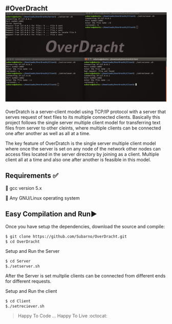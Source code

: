 #OverDracht
![alt text](https://github.com/Subarno/OverDracht/blob/master/img/Screenshot.png "OverDracht")
-----------------------------------------------------------------------------------------------
  OverDratch is a server-client model using TCP/IP protocol with a server that serves request of text files to its multiple connected clients. Basically this project follows the single server multiple client model for transferring text files from server to other cleints, where multiple clients can be connected one after another as well as all at a time.
  
  The key feature of OverDratch is the single server multiple client model where once the server is set on any node of the network other nodes can access files located in the server directory by joining as a client. Multiple client all at a time and also one after another is feasible in this model.
  
Requirements :white_check_mark:
-------------------------------

:pushpin: gcc version 5.x

:pushpin: Any GNU/Linux operating system


Easy Compilation and Run:arrow_forward:
---------------------------------------
Once you have setup the dependencies, download the source and compile:
```
$ git clone https://github.com/Subarno/OverDracht.git
$ cd OverDracht
```
Setup and Run the Server
```
$ cd Server
$./setserver.sh
```
After the Server is set multplie clients can be connected from different ends for different requests.

Setup and Run the client 
```
$ cd Client
$./setreciever.sh
```

> Happy To Code ... Happy To Live :octocat:
